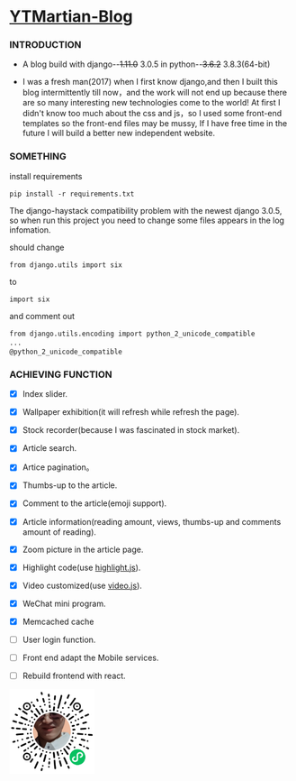 # [YTMartian-Blog](http://www.dongjiayi.com/)

### INTRODUCTION

- A blog build with django--~~1.11.0~~ 3.0.5 in python--~~3.6.2~~ 3.8.3(64-bit)

- I was a fresh man(2017) when I first know django,and then I built this blog intermittently till now，and the work will not end up because there are so many interesting new technologies come to the world! At first I didn't know too much about the css and js，so I used some front-end templates so the front-end files may be mussy, If I have free time in the future I will build a better new independent website.


### SOMETHING

install requirements

```
pip install -r requirements.txt
```

The django-haystack compatibility problem with the newest django 3.0.5, so when run this project you need to change some files appears in the log infomation.

should change

```
from django.utils import six
```
to
```
import six
```
and comment out
```
from django.utils.encoding import python_2_unicode_compatible
...
@python_2_unicode_compatible
```

### ACHIEVING FUNCTION

* [x] Index slider.

* [x] Wallpaper exhibition(it will refresh while refresh the page).

* [x] Stock recorder(because I was fascinated in stock market).

* [x] Article search.

* [x] Artice pagination。

* [x] Thumbs-up to the article.

* [x] Comment to the article(emoji support).

* [x] Article information(reading amount, views, thumbs-up and comments amount of reading).

* [x] Zoom picture in the article page.

* [x] Highlight code(use [highlight.js](https://highlightjs.org/)).

* [x] Video customized(use [video.js](https://videojs.com/)).

* [x] WeChat mini program.

* [x] Memcached cache

* [ ] User login function.

* [ ] Front end adapt the Mobile services.

* [ ] Rebuild frontend with react.

<img src="mini program.jpg" width="30%" height="30%">

